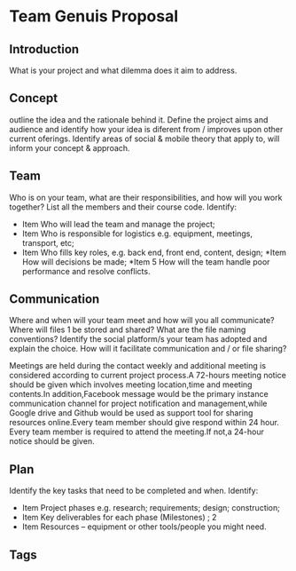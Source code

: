 # Team Genuis Proposal
## Introduction
What is your project and what dilemma does it aim to address. 
## Concept 
outline the idea and the rationale behind it. Define the project aims and audience and identify how
your idea is diferent from / improves upon other current oferings. Identify areas of social & mobile theory
that apply to, will inform your concept & approach.
## Team
Who is on your team, what are their responsibilities, and how will you work together? List all the
members and their course code. Identify: 
* Item  Who will lead the team and manage the project; 
* Item Who is responsible for logistics e.g. equipment, meetings, transport, etc; 
* Item  Who fills key roles, e.g. back end, front end, content, design;
*Item How will decisions be made;
*Item 5 How will the team handle poor performance and resolve conflicts. 
## Communication
 Where and when will your team meet and how will you all communicate? Where will files 1
be stored and shared? What are the file naming conventions?
Identify the social platform/s your team has adopted and explain the choice. How will it facilitate
communication and / or file sharing? 

Meetings are held during the contact weekly and additional meeting is considered according to current project process.A 72-hours meeting notice should be given which involves meeting location,time and meeting contents.In addition,Facebook message would be the primary instance communication channel for project notification and management,while Google drive and Github would be used as support tool for sharing resources online.Every team member should give respond within 24 hour.
Every team member is required to attend the meeting.If not,a 24-hour notice should be given.
## Plan
 Identify the key tasks that need to be completed and when. Identify:
* Item Project phases e.g. research; requirements; design; construction;
* Item Key deliverables for each phase (Milestones) ; 2
* Item Resources – equipment or other tools/people you might need. 
## Tags
